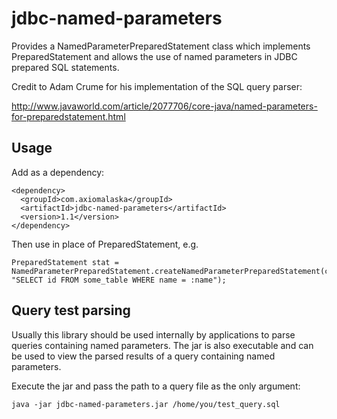 # jdbc-named-parameters

Provides a NamedParameterPreparedStatement class which implements PreparedStatement and
allows the use of named parameters in JDBC prepared SQL statements.

Credit to Adam Crume for his implementation of the SQL query parser:

http://www.javaworld.com/article/2077706/core-java/named-parameters-for-preparedstatement.html

## Usage

Add as a dependency:

```
<dependency>
  <groupId>com.axiomalaska</groupId>
  <artifactId>jdbc-named-parameters</artifactId>
  <version>1.1</version>
</dependency>
```

Then use in place of PreparedStatement, e.g.

```
PreparedStatement stat = NamedParameterPreparedStatement.createNamedParameterPreparedStatement(connection, "SELECT id FROM some_table WHERE name = :name");
```

## Query test parsing

Usually this library should be used internally by applications to parse queries
containing named parameters. The jar is also executable and can be used to view
the parsed results of a query containing named parameters.

Execute the jar and pass the path to a query file as the only argument:

```
java -jar jdbc-named-parameters.jar /home/you/test_query.sql
```
